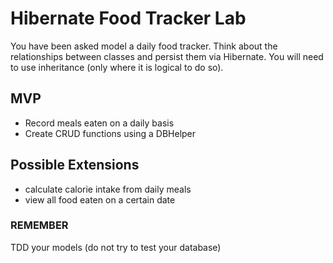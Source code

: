# Hibernate Food Tracker Lab

You have been asked model a daily food tracker. Think about the relationships between classes and persist them via Hibernate. You will need to use inheritance (only where it is logical to do so).

## MVP
 - Record meals eaten on a daily basis
 - Create CRUD functions using a DBHelper

## Possible Extensions
 - calculate calorie intake from daily meals
 - view all food eaten on a certain date


### REMEMBER
TDD your models (do not try to test your database)

